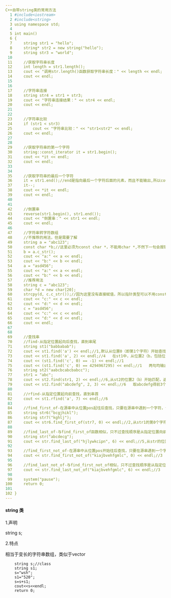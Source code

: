 ```yaml
---
C++自带string类的常用方法
  1 #include<iostream>
  2 #include<string>
  3 using namespace std;
  4 
  5 int main()
  6 {
  7     string str1 = "hello";
  8     string* str2 = new string("hello");
  9     string str3 = "world";
 10 
 11     //获取字符串长度
 12     int length = str1.length();
 13     cout << "调用str.length()函数获取字符串长度：" << length << endl;
 14     cout << endl;
 15 
 16 
 17     //字符串连接
 18     string str4 = str1 + str3;
 19     cout << "字符串连接结果：" << str4 << endl;
 20     cout << endl;
 21 
 22 
 23     //字符串比较
 24     if (str1 < str3)
 25         cout << "字符串比较：" << "str1<str2" << endl;
 26     cout << endl;
 27 
 28 
 29     //获取字符串的第一个字符
 30     string::const_iterator it = str1.begin();
 31     cout << *it << endl;
 32     cout << endl;
 33 
 34 
 35     //获取字符串的最后一个字符
 36     it = str1.end();//end是指向最后一个字符后面的元素，而且不能输出,所以cout << *it << endl;这样输出会报错
 37     it--;
 38     cout << *it << endl;
 39     cout << endl;
 40 
 41 
 42     //倒置串
 43     reverse(str1.begin(), str1.end());
 44     cout << "倒置串：" << str1 << endl;
 45     cout << endl;
 46 
 47     //字符串转字符数组
 48     //不推荐的用法，但是需要了解
 49     string a = "abc123";
 50     const char *b;//这里必须为const char *，不能用char *,不然下一句会报错
 51     b = a.c_str();
 52     cout << "a:" << a << endl;
 53     cout << "b:" << b << endl;
 54     a = "asd456";
 55     cout << "a:" << a << endl;
 56     cout << "b:" << b << endl;
 57     //推荐用法
 58     string c = "abc123";
 59     char *d = new char[20];
 60     strcpy(d, c.c_str());//因为这里没有直接赋值，所以指针类型可以不用const char *
 61     cout << "c:" << c << endl;
 62     cout << "d:" << d << endl;
 63     c = "asd456";
 64     cout << "c:" << c << endl;
 65     cout << "d:" << d << endl;
 66     cout << endl;
 67 
 68 
 69     //查找串
 70     //find-从指定位置起向后查找，直到串尾
 71     string st1("babbabab");
 72     cout << st1.find('a') << endl;//1,默认从位置0（即第1个字符）开始查找
 73     cout << st1.find('a', 2) << endl;//4   在st1中，从位置2（b，包括位置2）开始，查找a，返回首次匹配的位置
 74     cout << (st1.find('c', 0) == -1) << endl;//1 
 75     cout << (st1.find('c', 0) == 4294967295) << endl;//1   两句均输出1，原因是计算机中-1和4294967295都表示为32个1（二进制）
 76     string st2("aabcbcabcbabcc");
 77     str1 = "abc";
 78     cout << st2.find(str1, 2) << endl;//6,从st2的位置2（b）开始匹配，返回第一次成功匹配时匹配的串（abc）的首字符在st2中的位置，失败返回-1
 79     cout << st2.find("abcdefg", 2, 3) << endl;//6   取abcdefg得前3个字符（abc）参与匹配，相当于st2.find("abc", 2)
 80 
 81     //rfind-从指定位置起向前查找，直到串首
 82     cout << st1.rfind('a', 7) << endl;//6
 83 
 84     //find_first_of-在源串中从位置pos起往后查找，只要在源串中遇到一个字符，该字符与目标串中任意一个字符相同，就停止查找，返回该字符在源串中的位置；若匹配失败，返回-1
 85     string str6("bcgjhikl");
 86     string str7("kghlj");
 87     cout << str6.find_first_of(str7, 0) << endl;//2,从str1的第0个字符b开始找，g与str2中的g匹配，停止查找，返回g在str1中的位置2
 88     
 89     //find_last_of-与find_first_of函数相似，只不过查找顺序是从指定位置向前
 90     string str("abcdecg");
 91     cout << str.find_last_of("hjlywkcipn", 6) << endl;//5,从str的位置6(g)开始向前找，g不匹配，再找c，c匹配，停止查找，返回c在str中的位置5
 92 
 93     //find_first_not_of-在源串中从位置pos开始往后查找，只要在源串遇到一个字符，与目标串中的任意字符都不相同，就停止查找，返回该字符在源串中的位置；若遍历完整个源串，都找不到满足条件的字符，则返回-1
 94     cout << str.find_first_not_of("kiajbvehfgmlc", 0) << endl;//3   从源串str的位置0(a)开始查找，目标串中有a，匹配，..,找d，目标串中没有d（不匹配），停止查找，返回d在str中的位置3
 95 
 96     //find_last_not_of-与find_first_not_of相似，只不过查找顺序是从指定位置向前
 97     cout << str.find_last_not_of("kiajbvehfgmlc", 6) << endl;//3
 98 
 99     system("pause");
100     return 0;
101 
102 }
---
```




#### string 类

1.声明

string s;

2.特点

相当于变长的字符串数组，类似于vector<char>

```
    string s;//class
    string s1;
    s="wsh";
    s1="520";
    s=s+s1;
    cout<<s<<endl;
    return 0;
```

